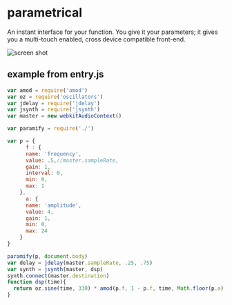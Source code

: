 # parametrical 

An instant interface for your function. You give it your parameters; it gives you a multi-touch enabled, cross device compatible front-end.

![screen shot](public/parametrical_sceen.png)

## example from entry.js

```js
var amod = require('amod')
var oz = require('oscillators')
var jdelay = require('jdelay')
var jsynth = require('jsynth')
var master = new webkitAudioContext()

var paramify = require('./')

var p = {
      f : {
      name: 'frequency',
      value: .5,//master.sampleRate,
      gain: 1,
      interval: 0,
      min: 0,
      max: 1
    },
      a: {
      name: 'amplitude',
      value: 4,
      gain: 1,
      min: 0,
      max: 24
    }
}

paramify(p, document.body)
var delay = jdelay(master.sampleRate, .25, .75)
var synth = jsynth(master, dsp)
synth.connect(master.destination)
function dsp(time){
  return oz.sine(time, 330) * amod(p.f, 1 - p.f, time, Math.floor(p.a))
}
```
